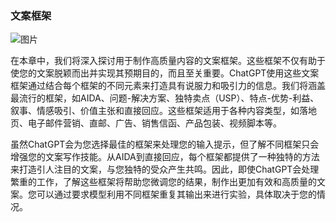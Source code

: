 ### 文案框架

![图片](../Images/image-X1U259VH.jpg)

在本章中，我们将深入探讨用于制作高质量内容的文案框架。这些框架不仅有助于使您的文案脱颖而出并实现其预期目的，而且至关重要。ChatGPT使用这些文案框架通过结合每个框架的不同元素来打造具有说服力和吸引力的信息。我们将涵盖最流行的框架，如AIDA、问题-解决方案、独特卖点（USP）、特点-优势-利益、叙事、情感吸引、价值主张和直接回应。这些框架适用于各种内容类型，如落地页、电子邮件营销、直邮、广告、销售信函、产品包装、视频脚本等。

虽然ChatGPT会为您选择最佳的框架来处理您的输入提示，但了解不同框架只会增强您的文案写作技能。从AIDA到直接回应，每个框架都提供了一种独特的方法来打造引人注目的文案，与您独特的受众产生共鸣。因此，即使ChatGPT会处理繁重的工作，了解这些框架将帮助您微调您的结果，制作出更加有效和高质量的文案。您可以通过要求模型利用不同框架重复其输出来进行实验，具体取决于您的情况。
